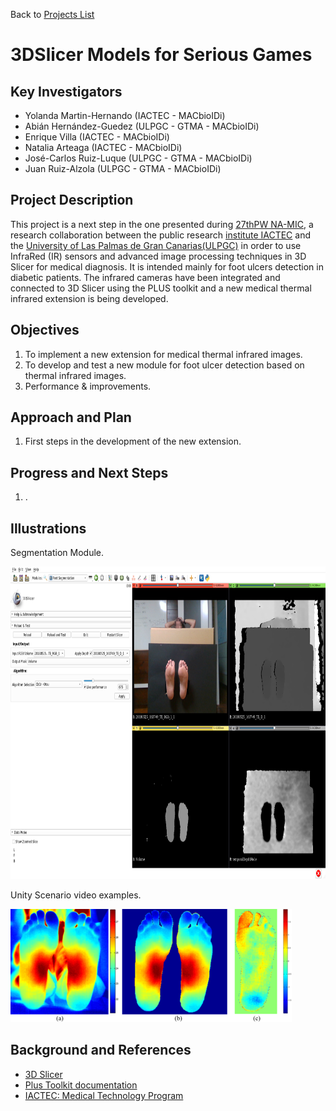 Back to [Projects List](../../README.md#ProjectsList)

# 3DSlicer Models for Serious Games


## Key Investigators

- Yolanda Martin-Hernando (IACTEC - MACbioIDi)
-	Abián Hernández-Guedez (ULPGC - GTMA - MACbioIDi)
- Enrique Villa (IACTEC - MACbioIDi)
- Natalia Arteaga (IACTEC - MACbioIDi)
- José-Carlos Ruiz-Luque (ULPGC - GTMA - MACbioIDi)
- Juan Ruiz-Alzola (ULPGC - GTMA - MACbioIDi)


## Project Description

This project is a next step in the one presented during [27thPW NA-MIC](https://na-mic.github.io/ProjectWeek/PW27_2018_Boston/Projects/MedicalInfraredImagingwithSlicer/),
a research collaboration between the public research [institute IACTEC](http://www.iac.es/) and the [University of Las Palmas de Gran Canarias(ULPGC)](http://www.ulpgc.es/)
in order to use InfraRed (IR) sensors and advanced image processing techniques in 3D Slicer for medical diagnosis.
It is intended mainly for foot ulcers detection in diabetic patients. The infrared cameras have been integrated and connected to 3D Slicer using the PLUS toolkit and a 
new medical thermal infrared extension is being developed.


## Objectives

1. To implement a new extension for medical thermal infrared images.
1. To develop and test a new module for foot ulcer detection based on thermal infrared images.
1. Performance & improvements.


## Approach and Plan

1. First steps in the development of the new extension.


## Progress and Next Steps

1. .


## Illustrations

Segmentation Module.

<img src="SegmentationModule.png" width="800" height="500">

Unity Scenario video examples.

<img src="FootTemperatureComparison.png" width="450" height="181">


## Background and References

+ [3D Slicer](https://www.slicer.org)
+ [Plus Toolkit documentation](http://perk-software.cs.queensu.ca/plus/doc/nightly/user/index.html)
+ [IACTEC: Medical Technology Program](http://www.iac.es/iactec.php?op1=141&op2=462)

